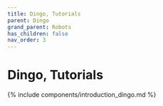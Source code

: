 ```yaml
---
title: Dingo, Tutorials
parent: Dingo
grand_parent: Robots
has_children: false
nav_order: 3
---
```


# Dingo, Tutorials

{% include components/introduction_dingo.md %}

<!-- TODO -->
